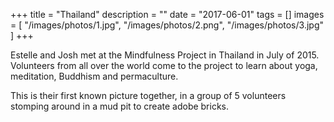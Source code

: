+++
title = "Thailand"
description = ""
date = "2017-06-01"
tags = []
images = [
  "/images/photos/1.jpg",
  "/images/photos/2.png",
  "/images/photos/3.jpg"
]
+++

Estelle and Josh met at the Mindfulness Project in Thailand in July of 2015. Volunteers from all over the world come to the project to learn about yoga, meditation, Buddhism and permaculture.

This is their first known picture together, in a group of 5 volunteers stomping around in a mud pit to create adobe bricks.
